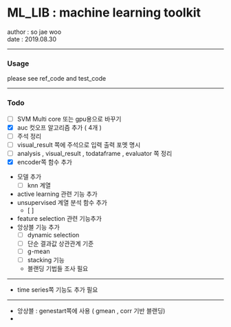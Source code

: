 # ML_LIB : machine learning toolkit  

author : so jae woo  
date   : 2019.08.30  

---
### Usage  

please see ref_code and test_code

---
### Todo
- [ ] SVM Multi core 또는 gpu용으로 바꾸기 
- [X] auc 컷오프 알고리즘 추가 ( 4개 )
- [ ] 주석 정리 
- [ ] visual_result 쪽에 주석으로 입력 출력 포멧 명시
- [ ] analysis , visual_result , todataframe , evaluator 쪽 정리 
- [X] encoder쪽 함수 추가 
- 모델 추가
    - [ ] knn 계열 
-  active learning 관련 기능 추가
-  unsupervised 계열 분석 함수 추가
    - [ ] 
- feature selection 관련 기능추가 
- 앙상블 기능 추가 
    - [ ] dynamic selection  
    - [ ] 단순 결과값 상관관계 기준
    - [ ] g-mean 
    - [ ] stacking 기능 
    - 블랜딩 기법들 조사 필요 

---
- time series쪽 기능도 추가 필요

---
- 앙상블 : genestart쪽에 사용 ( gmean , corr 기반 블랜딩)
- 
